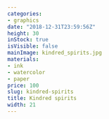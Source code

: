 ```yaml
---
categories:
- graphics
date: "2018-12-31T23:59:56Z"
height: 30
inStock: true
isVisible: false
mainImage: kindred_spirits.jpg
materials:
- ink
- watercolor
- paper
price: 100
slug: kindred-spirits
title: Kindred spirits
width: 21
---
```


